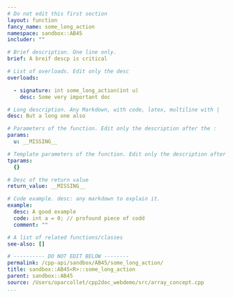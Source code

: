 ```yaml
---
# Do not edit this first section
layout: function
fancy_name: some_long_action
namespace: sandbox::AB45
includer: ""

# Brief description. One line only.
brief: A breif descp is critical

# List of overloads. Edit only the desc
overloads:

  - signature: int some_long_action(int u)
    desc: Some very important doc

# Long description. Any Markdown, with code, latex, multiline with |
desc: But a long one also

# Parameters of the function. Edit only the description after the :
params:
  u: __MISSING__

# Template parameters of the function. Edit only the description after the :
tparams:
  {}

# Desc of the return value
return_value: __MISSING__

# Code example. desc: any markdown to explain it.
example:
  desc: A good example
  code: int a = 0; // profound piece of codd
  comment: ""

# A list of related functions/classes
see-also: []

# ---------- DO NOT EDIT BELOW --------
permalink: /cpp-api/sandbox/AB45/some_long_action/
title: sandbox::AB45<R>::some_long_action
parent: sandbox::AB45
source: /Users/oparcollet/cpp2doc_webdemo/src/array_concept.cpp
...
```


